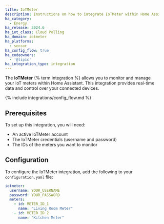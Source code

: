 ```yaml
---
title: IoTMeter
description: Instructions on how to integrate IoTMeter within Home Assistant.
ha_category:
  - Energy
ha_release: 2024.6
ha_iot_class: Cloud Polling
ha_domain: iotmeter
ha_platforms:
  - sensor
ha_config_flow: true
ha_codeowners:
  - '@lipic'
ha_integration_type: integration
---
```


The **IoTMeter** {% term integration %} allows you to monitor and manage your IoT meters within Home Assistant. This integration provides real-time data and control over your connected devices.

{% include integrations/config_flow.md %}

## Prerequisites

To set up this integration, you will need:

- An active IoTMeter account
- The IoTMeter credentials (username and password)
- The IDs of the meters you want to monitor

## Configuration

To configure the IoTMeter integration, add the following to your `configuration.yaml` file:

```yaml
iotmeter:
  username: YOUR_USERNAME
  password: YOUR_PASSWORD
  meters:
    - id: METER_ID_1
      name: "Living Room Meter"
    - id: METER_ID_2
      name: "Kitchen Meter"
